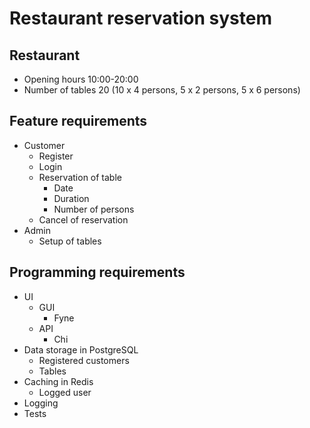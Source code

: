 # Restaurant reservation system

## Restaurant

- Opening hours 10:00-20:00
- Number of tables 20 (10 x 4 persons, 5 x 2 persons, 5 x 6 persons)

## Feature requirements

- Customer
  - Register
  - Login
  - Reservation of table
    - Date
    - Duration
    - Number of persons
  - Cancel of reservation
- Admin
  - Setup of tables

## Programming requirements

- UI
  - GUI
    - Fyne
  - API
    - Chi
- Data storage in PostgreSQL
   - Registered customers
   - Tables
- Caching in Redis
  - Logged user
- Logging
- Tests
